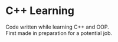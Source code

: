 # C++ Learning
Code written while learning C++ and OOP.
<br>First made in preparation for a potential job.
